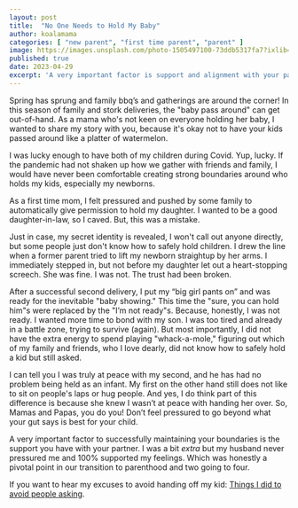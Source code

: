 ```yaml
---
layout: post
title:  "No One Needs to Hold My Baby"
author: koalamama
categories: [ "new parent", "first time parent", "parent" ]
image: https://images.unsplash.com/photo-1505497100-73ddb5317fa7?ixlib=rb-4.0.3&q=85&fm=jpg&crop=entropy&cs=srgb&dl=melody-p-cSNumclQixw-unsplash.jpg
published: true
date: 2023-04-29
excerpt: 'A very important factor is support and alignment with your partner. I was a bit extra but my husband never pressured me and 100% supported my feelings. This was honestly a pivotal point in our transition to parenthood and going from two to four.'
---
```


Spring has sprung and family bbq’s and gatherings are around the corner! In this season of family and stork deliveries, the "baby pass around" can get out-of-hand. As a mama who's not keen on everyone holding her baby, I wanted to share my story with you, because it's okay not to have your kids passed around like a platter of watermelon. 

I was lucky enough to have both of my children during Covid. Yup, lucky. If the pandemic had not shaken up how we gather with friends and family, I would have never been comfortable creating strong boundaries around who holds my kids, especially my newborns.

As a first time mom, I felt pressured and pushed by some family to automatically give permission to hold my daughter. I wanted to be a good daughter-in-law, so I caved. But, this was a mistake.

Just in case, my secret identity is revealed, I won't call out anyone directly, but some people just don't know how to safely hold children. I drew the line when a former parent tried to lift my newborn straightup by her arms. I immediately stepped in, but not before my daughter let out a heart-stopping screech. She was fine. I was not. The trust had been broken.

After a successful second delivery, I put my “big girl pants on” and was ready for the inevitable "baby showing." This time the "sure, you can hold him"s were replaced by the "I’m not ready"s. Because, honestly, I was not ready. I wanted more time to bond with my son. I was too tired and already in a battle zone, trying to survive (again). But most importantly, I did not have the extra energy to spend playing "whack-a-mole," figuring out which of my family and friends, who I love dearly, did not know how to safely hold a kid but still asked.

 I can tell you I was truly at peace with my second, and he has had no problem being held as an infant. My first on the other hand still does not like to sit on people's laps or hug people. And yes, I do think part of this difference is because she knew I wasn’t at peace with handing her over. So, Mamas and Papas, you do you! Don’t feel pressured to go beyond what your gut says is best for your child.
 

A very important factor to successfully maintaining your boundaries is the support you have with your partner. I was a bit *extra* but my husband never pressured me and 100% supported my feelings. Which was honestly a pivotal point in our transition to parenthood and two going to four. 

If you want to hear my excuses to avoid handing off my kid:
<a href="{{site.baseurl}}/avoid-people-asking">Things I did to avoid people asking</a>.
